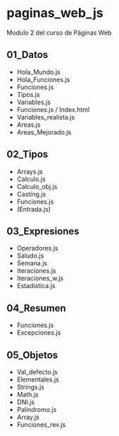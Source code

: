 # paginas_web_js
Modulo 2 del curso de Páginas Web

## 01_Datos

- Hola_Mundo.js
- Hola_Funciones.js
- Funciones.js
- Tipos.js
- Variables.js
- Funciones.js / Index.html
- Variables_realista.js
- Areas.js
- Areas_Mejorado.js

## 02_Tipos

- Arrays.js
- Calculo.js
- Calculo_obj.js
- Casting.js
- Funciones.js
- (Entrada.js)

## 03_Expresiones

- Operadores.js
- Saludo.js
- Semana.js
- Iteraciones.js
- Iteraciones_w.js
- Estadistica.js

## 04_Resumen

- Funciones.js
- Excepciones.js

## 05_Objetos

- Val_defecto.js
- Elementales.js
- Strings.js
- Math.js
- DNI.js
- Palindromo.js
- Array.js
- Funciones_rev.js

